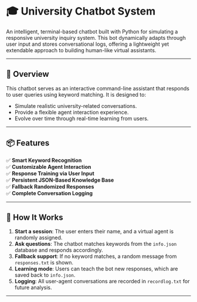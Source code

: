 # 🎓 University Chatbot System

An intelligent, terminal-based chatbot built with Python for simulating a responsive university inquiry system. This bot dynamically adapts through user input and stores conversational logs, offering a lightweight yet extendable approach to building human-like virtual assistants.

---

## 🚀 Overview

This chatbot serves as an interactive command-line assistant that responds to user queries using keyword matching. It is designed to:

- Simulate realistic university-related conversations.
- Provide a flexible agent interaction experience.
- Evolve over time through real-time learning from users.

---

## 📦 Features

✅ **Smart Keyword Recognition**  
✅ **Customizable Agent Interaction**  
✅ **Response Training via User Input**  
✅ **Persistent JSON-Based Knowledge Base**  
✅ **Fallback Randomized Responses**  
✅ **Complete Conversation Logging**  

---

## 🧠 How It Works

1. **Start a session**: The user enters their name, and a virtual agent is randomly assigned.
2. **Ask questions**: The chatbot matches keywords from the `info.json` database and responds accordingly.
3. **Fallback support**: If no keyword matches, a random message from `responses.txt` is shown.
4. **Learning mode**: Users can teach the bot new responses, which are saved back to `info.json`.
5. **Logging**: All user-agent conversations are recorded in `recordlog.txt` for future analysis.

---


